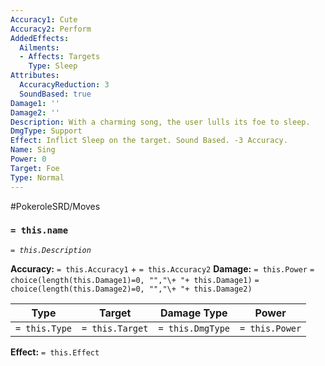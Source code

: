 ```yaml
---
Accuracy1: Cute
Accuracy2: Perform
AddedEffects:
  Ailments:
  - Affects: Targets
    Type: Sleep
Attributes:
  AccuracyReduction: 3
  SoundBased: true
Damage1: ''
Damage2: ''
Description: With a charming song, the user lulls its foe to sleep.
DmgType: Support
Effect: Inflict Sleep on the target. Sound Based. -3 Accuracy.
Name: Sing
Power: 0
Target: Foe
Type: Normal
---
```


#PokeroleSRD/Moves

### `= this.name` 
*`= this.Description`*

**Accuracy:** `= this.Accuracy1` + `= this.Accuracy2`
**Damage:** `= this.Power` `= choice(length(this.Damage1)=0, "","\+ "+ this.Damage1)` `= choice(length(this.Damage2)=0, "","\+ "+ this.Damage2)`

| Type          | Target          | Damage Type          | Power          |
| ------------- | --------------- | ---------------- | -------------- |
| `= this.Type` | `= this.Target` | `= this.DmgType` | `= this.Power` | 

**Effect:** `= this.Effect`